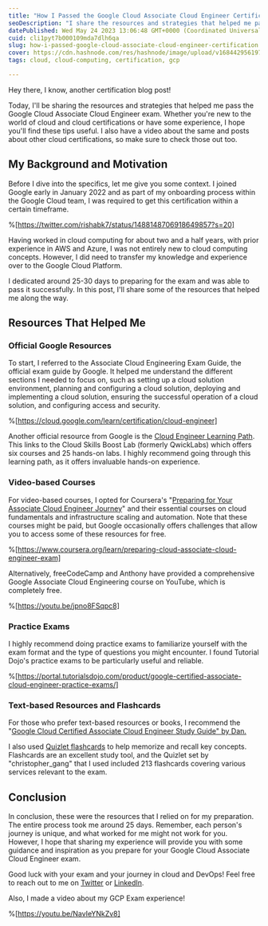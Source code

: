 ```yaml
---
title: "How I Passed the Google Cloud Associate Cloud Engineer Certification Exam"
seoDescription: "I share the resources and strategies that helped me pass the Google Cloud Associate Cloud Engineer exam."
datePublished: Wed May 24 2023 13:06:48 GMT+0000 (Coordinated Universal Time)
cuid: cli1pyt7b000109mda7dlh6qa
slug: how-i-passed-google-cloud-associate-cloud-engineer-certification
cover: https://cdn.hashnode.com/res/hashnode/image/upload/v1684429561972/8848702d-a538-4fd2-b2a6-97f5438ff7a1.png
tags: cloud, cloud-computing, certification, gcp

---
```


Hey there, I know, another certification blog post!

Today, I'll be sharing the resources and strategies that helped me pass the Google Cloud Associate Cloud Engineer exam. Whether you're new to the world of cloud and cloud certifications or have some experience, I hope you'll find these tips useful. I also have a video about the same and posts about other cloud certifications, so make sure to check those out too.

## My Background and Motivation

Before I dive into the specifics, let me give you some context. I joined Google early in January 2022 and as part of my onboarding process within the Google Cloud team, I was required to get this certification within a certain timeframe.

%[https://twitter.com/rishabk7/status/1488148706918649857?s=20] 

Having worked in cloud computing for about two and a half years, with prior experience in AWS and Azure, I was not entirely new to cloud computing concepts. However, I did need to transfer my knowledge and experience over to the Google Cloud Platform.

I dedicated around 25-30 days to preparing for the exam and was able to pass it successfully. In this post, I'll share some of the resources that helped me along the way.

## Resources That Helped Me

### Official Google Resources

To start, I referred to the Associate Cloud Engineering Exam Guide, the official exam guide by Google. It helped me understand the different sections I needed to focus on, such as setting up a cloud solution environment, planning and configuring a cloud solution, deploying and implementing a cloud solution, ensuring the successful operation of a cloud solution, and configuring access and security.

%[https://cloud.google.com/learn/certification/cloud-engineer] 

Another official resource from Google is the [Cloud Engineer Learning Path](https://www.cloudskillsboost.google/paths/11). This links to the Cloud Skills Boost Lab (formerly QwickLabs) which offers six courses and 25 hands-on labs. I highly recommend going through this learning path, as it offers invaluable hands-on experience.

### Video-based Courses

For video-based courses, I opted for Coursera's "[Preparing for Your Associate Cloud Engineer Journey](https://www.coursera.org/learn/preparing-cloud-associate-cloud-engineer-exam)" and their essential courses on cloud fundamentals and infrastructure scaling and automation. Note that these courses might be paid, but Google occasionally offers challenges that allow you to access some of these resources for free.

%[https://www.coursera.org/learn/preparing-cloud-associate-cloud-engineer-exam] 

Alternatively, freeCodeCamp and Anthony have provided a comprehensive Google Associate Cloud Engineering course on YouTube, which is completely free.

%[https://youtu.be/jpno8FSqpc8] 

### Practice Exams

I highly recommend doing practice exams to familiarize yourself with the exam format and the type of questions you might encounter. I found Tutorial Dojo's practice exams to be particularly useful and reliable.

%[https://portal.tutorialsdojo.com/product/google-certified-associate-cloud-engineer-practice-exams/] 

### Text-based Resources and Flashcards

For those who prefer text-based resources or books, I recommend the "[Google Cloud Certified Associate Cloud Engineer Study Guide" by Dan.](https://amzn.to/45qbnah)

I also used [Quizlet flashcards](https://quizlet.com/328524759/google-cloud-certified-associate-cloud-engineer-flash-cards/) to help memorize and recall key concepts. Flashcards are an excellent study tool, and the Quizlet set by "christopher\_gang" that I used included 213 flashcards covering various services relevant to the exam.

## Conclusion

In conclusion, these were the resources that I relied on for my preparation. The entire process took me around 25 days. Remember, each person's journey is unique, and what worked for me might not work for you. However, I hope that sharing my experience will provide you with some guidance and inspiration as you prepare for your Google Cloud Associate Cloud Engineer exam.

Good luck with your exam and your journey in cloud and DevOps! Feel free to reach out to me on [Twitter](https://twitter.com/rishabk7) or [LinkedIn](https://linkedin.com/in/rishabkumar7).

Also, I made a video about my GCP Exam experience!

%[https://youtu.be/NavIeYNkZv8]